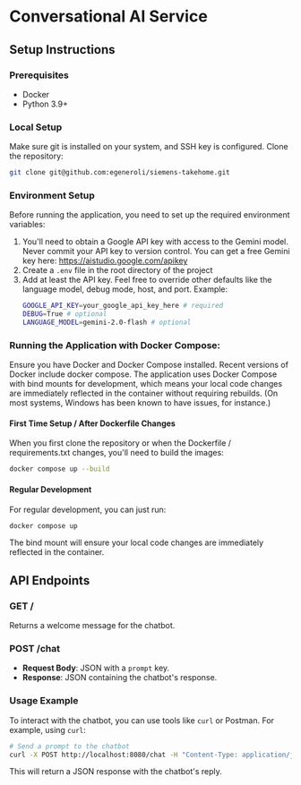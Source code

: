 # Conversational AI Service

## Setup Instructions

### Prerequisites
- Docker
- Python 3.9+

### Local Setup
Make sure git is installed on your system, and SSH key is configured.
Clone the repository:
   ```bash
   git clone git@github.com:egeneroli/siemens-takehome.git
   ```

### Environment Setup

Before running the application, you need to set up the required environment variables:
1. You'll need to obtain a Google API key with access to the Gemini model. Never commit your API key to version control. You can get a free Gemini key here: https://aistudio.google.com/apikey
2. Create a `.env` file in the root directory of the project
3. Add at least the API key. Feel free to override other defaults like the language model, debug mode, host, and port. Example:
   ```bash
   GOOGLE_API_KEY=your_google_api_key_here # required
   DEBUG=True # optional
   LANGUAGE_MODEL=gemini-2.0-flash # optional
   ```



### Running the Application with Docker Compose:
Ensure you have Docker and Docker Compose installed. Recent versions of Docker include docker compose. 
The application uses Docker Compose with bind mounts for development, 
which means your local code changes are immediately reflected in the container without requiring rebuilds. 
(On most systems, Windows has been known to have issues, for instance.)

#### First Time Setup / After Dockerfile Changes

When you first clone the repository or when the Dockerfile / requirements.txt changes, you'll need to build the images:

```bash
docker compose up --build
```

#### Regular Development

For regular development, you can just run:

```bash
docker compose up
```

The bind mount will ensure your local code changes are immediately reflected in the container.

## API Endpoints

### GET /
Returns a welcome message for the chatbot.

### POST /chat
- **Request Body**: JSON with a `prompt` key.
- **Response**: JSON containing the chatbot's response.

### Usage Example

To interact with the chatbot, you can use tools like `curl` or Postman. For example, using `curl`:

```bash
# Send a prompt to the chatbot
curl -X POST http://localhost:8080/chat -H "Content-Type: application/json" -d '{"prompt": "Hello, chatbot!"}'
```

This will return a JSON response with the chatbot's reply.